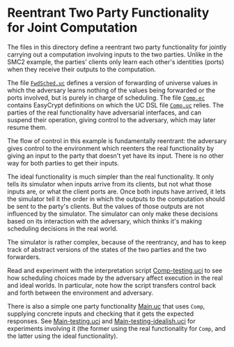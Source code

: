 Reentrant Two Party Functionality for Joint Computation
=====================================================================

The files in this directory define a reentrant two party
functionality for jointly carrying out a computation involving inputs
to the two parties. Unlike in the SMC2 example, the parties' clients
only learn each other's identities (ports) when they receive their
outputs to the computation.

The file [`FwdSched.uc`](FwdSched.uc) defines a version of forwarding
of universe values in which the adversary learns nothing of the values
being forwarded or the ports involved, but is purely in charge of
scheduling. The file [`Comp.ec`](Comp.ec) contains EasyCrypt
definitions on which the UC DSL file [`Comp.uc`](Comp.uc) relies.
The parties of the real functionality have adversarial interfaces,
and can suspend their operation, giving control to the adversary,
which may later resume them.

The flow of control in this example is fundamentally reentrant: the
adversary gives control to the environment which reenters the real
functionality by giving an input to the party that doesn't yet
have its input. There is no other way for both parties to get their
inputs.

The ideal functionality is much simpler than the real functionality.
It only tells its simulator when inputs arrive from its clients, but
not what those inputs are, or what the client ports are. Once both
inputs have arrived, it lets the simulator tell it the order in which
the outputs to the computation should be sent to the party's clients.
But the values of those outputs are not influenced by the simulator.
The simulator can only make these decisions based on its interaction
with the adversary, which thinks it's making scheduling decisions in
the real world.

The simulator is rather complex, because of the reentrancy, and has to
keep track of abstract versions of the states of the two parties and
the two forwarders.

Read and experiment with the interpretation script
[Comp-testing.uci](Comp-testing.uci) to see how scheduling choices
made by the adversary affect execution in the real and ideal
worlds. In particular, note how the script transfers control back and
forth between the environment and adversary.

There is also a simple one party functionality [Main.uc](Main.uc) that
uses `Comp`, supplying concrete inputs and checking that it gets the
expected responses.  See [Main-testing.uci](Main-testing.uci)
and [Main-testing-idealish.uci](Main-testing-idealish.uci)
for experiments involving it (the former using the real functionality
for `Comp`, and the latter using the ideal functionality).
